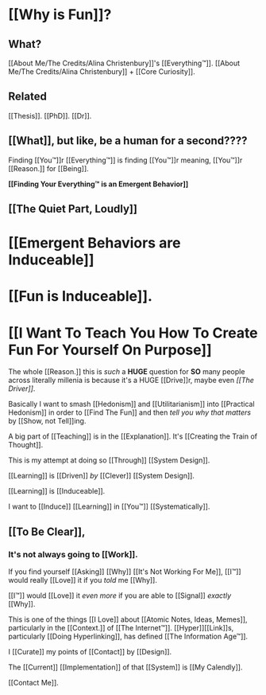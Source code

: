# [[Why is Fun]]?
What?
---
[[About Me/The Credits/Alina Christenbury]]'s [[Everything™]].
[[About Me/The Credits/Alina Christenbury]] + [[Core Curiosity]].

Related
---
[[Thesis]].
[[PhD]].
[[Dr]].

[[What]], but like, be a human for a second????
---
Finding [[You™]]r [[Everything™]] is finding [[You™]]r meaning, [[You™]]r [[Reason.]] for [[Being]].

**[[Finding Your Everything™ is an Emergent Behavior]]**

[[The Quiet Part, Loudly]]
---
# [[Emergent Behaviors are Induceable]]
# [[Fun is Induceable]].
# [[I Want To Teach You How To Create Fun For Yourself On Purpose]]

The whole [[Reason.]] this is *such* a **HUGE** question for **SO** many people across literally millenia is because it's a HUGE [[Drive]]r, maybe even *[[The Driver]]*.

Basically I want to smash [[Hedonism]] and [[Utilitarianism]] into [[Practical Hedonism]] in order to [[Find The Fun]] and then *tell you why that matters* by [[Show, not Tell]]ing.

A big part of [[Teaching]] is in the [[Explanation]]. It's [[Creating the Train of Thought]].

This is my attempt at doing so [[Through]] [[System Design]].

[[Learning]] is [[Driven]] *by* [[Clever]] [[System Design]].

[[Learning]] is [[Induceable]].

I want to [[Induce]] [[Learning]] in [[You™]] [[Systematically]].

## [[To Be Clear]],
### It's not always going to [[Work]].

If you find yourself [[Asking]] [[Why]] [[It's Not Working For Me]], [[I™]] would really [[Love]] it if you *told* me [[Why]].

[[I™]] would [[Love]] it *even more* if you are able to [[Signal]] *exactly* [[Why]].

This is one of the things [[I Love]] about [[Atomic Notes, Ideas, Memes]], particularly in the [[Context.]] of [[The Internet™]]. [[Hyper]][[Link]]s, particularly [[Doing Hyperlinking]], has defined [[The Information Age™]].

I [[Curate]] my points of [[Contact]] by [[Design]].

The [[Current]] [[Implementation]] of that [[System]] is [[My Calendly]].

[[Contact Me]].